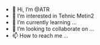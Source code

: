 - 👋 Hi, I’m @ATR
- 👀 I’m interested in Tehnic Metin2
- 🌱 I’m currently learning ...
- 💞️ I’m looking to collaborate on ...
- 📫 How to reach me ...

<!---
Takmy/Takmy is a ✨ special ✨ repository because its `README.md` (this file) appears on your GitHub profile.
You can click the Preview link to take a look at your changes.
--->
